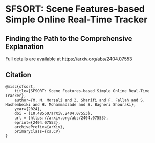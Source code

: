 # SFSORT: Scene Features-based Simple Online Real-Time Tracker

## Finding the Path to the Comprehensive Explanation
Full details are available at https://arxiv.org/abs/2404.07553

## Citation
```
@misc{sfsort,
    title={SFSORT: Scene Features-based Simple Online Real-Time Tracker},
    author={M. M. Morsali and Z. Sharifi and F. Fallah and S. Hashembeiki and H. Mohammadzade and S. Bagheri Shouraki},
    year={2024},
    doi = {10.48550/arXiv.2404.07553}, 
    url = {https://arxiv.org/abs/2404.07553}, 
    eprint={2404.07553},
    archivePrefix={arXiv},
    primaryClass={cs.CV}
}
```
